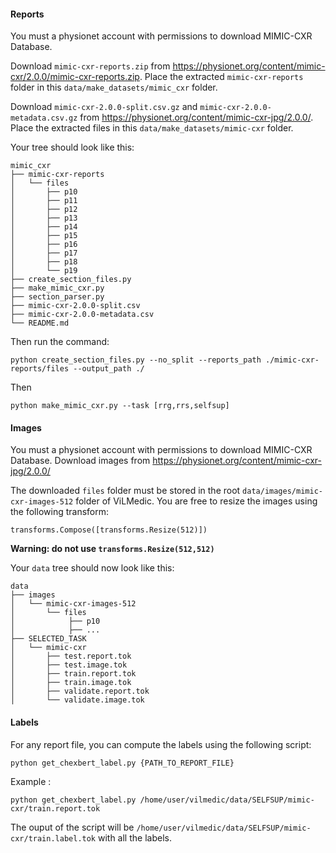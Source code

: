 
#### Reports
You must a physionet account with permissions to download MIMIC-CXR Database. 

Download `mimic-cxr-reports.zip` from https://physionet.org/content/mimic-cxr/2.0.0/mimic-cxr-reports.zip.
Place the extracted `mimic-cxr-reports` folder in this `data/make_datasets/mimic_cxr` folder. 

Download `mimic-cxr-2.0.0-split.csv.gz` and `mimic-cxr-2.0.0-metadata.csv.gz` from https://physionet.org/content/mimic-cxr-jpg/2.0.0/. Place the 
extracted files in this `data/make_datasets/mimic-cxr` folder.

Your tree should look like this:

``` 
mimic_cxr
├── mimic-cxr-reports
│   └── files
│       ├── p10
│       ├── p11
│       ├── p12
│       ├── p13
│       ├── p14
│       ├── p15
│       ├── p16
│       ├── p17
│       ├── p18
│       └── p19
├── create_section_files.py
├── make_mimic_cxr.py
├── section_parser.py
├── mimic-cxr-2.0.0-split.csv
├── mimic-cxr-2.0.0-metadata.csv
└── README.md
```

Then run the command:

```
python create_section_files.py --no_split --reports_path ./mimic-cxr-reports/files --output_path ./ 
```

Then 

```
python make_mimic_cxr.py --task [rrg,rrs,selfsup]
```

#### Images
You must a physionet account with permissions to download MIMIC-CXR Database. 
Download images from https://physionet.org/content/mimic-cxr-jpg/2.0.0/ 

The downloaded `files` folder must be stored in the root `data/images/mimic-cxr-images-512` folder of ViLMedic. 
You are free to resize the images using the following transform:
``` 
transforms.Compose([transforms.Resize(512)])        
```

**Warning: do not use `transforms.Resize(512,512)`**        


Your `data` tree should now look like this:

```
data
├── images
│   └── mimic-cxr-images-512
│       └── files
│            ├── p10
│            ├── ...
├── SELECTED_TASK
│   └── mimic-cxr
│       ├── test.report.tok
│       ├── test.image.tok
│       ├── train.report.tok
│       ├── train.image.tok
│       ├── validate.report.tok
│       └── validate.image.tok
```

#### Labels

For any report file, you can compute the labels using the following script:
```
python get_chexbert_label.py {PATH_TO_REPORT_FILE}
```
Example : 
```
python get_chexbert_label.py /home/user/vilmedic/data/SELFSUP/mimic-cxr/train.report.tok
```
The ouput of the script will be `/home/user/vilmedic/data/SELFSUP/mimic-cxr/train.label.tok` with all the labels.



